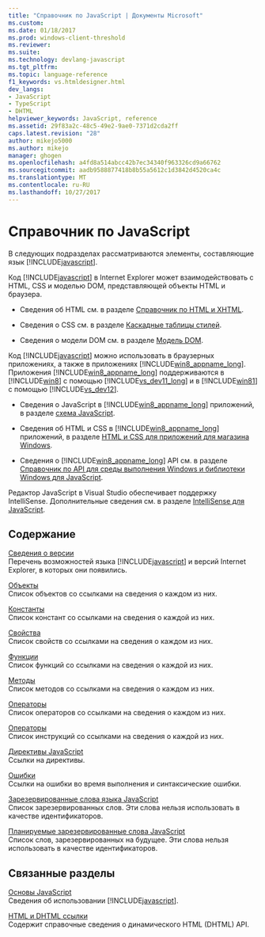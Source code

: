 ```yaml
---
title: "Справочник по JavaScript | Документы Microsoft"
ms.custom: 
ms.date: 01/18/2017
ms.prod: windows-client-threshold
ms.reviewer: 
ms.suite: 
ms.technology: devlang-javascript
ms.tgt_pltfrm: 
ms.topic: language-reference
f1_keywords: vs.htmldesigner.html
dev_langs:
- JavaScript
- TypeScript
- DHTML
helpviewer_keywords: JavaScript, reference
ms.assetid: 29f83a2c-48c5-49e2-9ae0-7371d2cda2ff
caps.latest.revision: "28"
author: mikejo5000
ms.author: mikejo
manager: ghogen
ms.openlocfilehash: a4fd8a514abcc42b7ec34340f963326cd9a66762
ms.sourcegitcommit: aadb9588877418b8b55a5612c1d3842d4520ca4c
ms.translationtype: MT
ms.contentlocale: ru-RU
ms.lasthandoff: 10/27/2017
---
```

# <a name="javascript-reference"></a>Справочник по JavaScript
В следующих подразделах рассматриваются элементы, составляющие язык [!INCLUDE[javascript](../../javascript/includes/javascript-md.md)].  
  
 Код [!INCLUDE[javascript](../../javascript/includes/javascript-md.md)] в Internet Explorer может взаимодействовать с HTML, CSS и моделью DOM, представляющей объекты HTML и браузера.  
  
-   Сведения об HTML см. в разделе [Справочник по HTML и XHTML](http://go.microsoft.com/fwlink/p/?LinkId=251007).  
  
-   Сведения о CSS см. в разделе [Каскадные таблицы стилей](http://go.microsoft.com/fwlink/p/?LinkId=251008).  
  
-   Сведения о модели DOM см. в разделе [Модель DOM](http://go.microsoft.com/fwlink/p/?LinkId=251009).  
  
 Код [!INCLUDE[javascript](../../javascript/includes/javascript-md.md)] можно использовать в браузерных приложениях, а также в приложениях [!INCLUDE[win8_appname_long](../../javascript/includes/win8-appname-long-md.md)]. Приложения [!INCLUDE[win8_appname_long](../../javascript/includes/win8-appname-long-md.md)] поддерживаются в [!INCLUDE[win8](../../javascript/includes/win8-md.md)] с помощью [!INCLUDE[vs_dev11_long](../../javascript/includes/vs-dev11-long-md.md)] и в [!INCLUDE[win81](../../javascript/includes/win81-md.md)] с помощью [!INCLUDE[vs_dev12](../../javascript/includes/vs-dev12-md.md)].  
  
-   Сведения о JavaScript в [!INCLUDE[win8_appname_long](../../javascript/includes/win8-appname-long-md.md)] приложений, в разделе [схема JavaScript](http://msdn.microsoft.com/en-us/4f28182b-1e4b-4bbd-8ae9-dcc504de4341).  
  
-   Сведения об HTML и CSS в [!INCLUDE[win8_appname_long](../../javascript/includes/win8-appname-long-md.md)] приложений, в разделе [HTML и CSS для приложений для магазина Windows](http://go.microsoft.com/fwlink/p/?LinkId=250939).  
  
-   Сведения о [!INCLUDE[win8_appname_long](../../javascript/includes/win8-appname-long-md.md)] API см. в разделе [Справочник по API для среды выполнения Windows и библиотеки Windows для JavaScript](http://go.microsoft.com/fwlink/p/?LinkID=250938).  
  
 Редактор JavaScript в Visual Studio обеспечивает поддержку IntelliSense. Дополнительные сведения см. в разделе [IntelliSense для JavaScript](/visualstudio/ide/javascript-intellisense.md).  
  
## <a name="in-this-section"></a>Содержание  
 [Сведения о версии](../../javascript/reference/javascript-version-information.md)  
 Перечень возможностей языка [!INCLUDE[javascript](../../javascript/includes/javascript-md.md)] и версий Internet Explorer, в которых они появились.  
  
 [Объекты](../../javascript/reference/javascript-objects.md)  
 Список объектов со ссылками на сведения о каждом из них.  
  
 [Константы](../../javascript/reference/javascript-constants.md)  
 Список констант со ссылками на сведения о каждой из них.  
  
 [Свойства](../../javascript/reference/javascript-properties.md)  
 Список свойств со ссылками на сведения о каждом из них.  
  
 [Функции](../../javascript/reference/javascript-functions.md)  
 Список функций со ссылками на сведения о каждой из них.  
  
 [Методы](../../javascript/reference/javascript-methods.md)  
 Список методов со ссылками на сведения о каждом из них.  
  
 [Операторы](../../javascript/reference/javascript-operators.md)  
 Список операторов со ссылками на сведения о каждом из них.  
  
 [Операторы](../../javascript/reference/javascript-statements.md)  
 Список инструкций со ссылками на сведения о каждой из них.  
  
 [Директивы JavaScript](../../javascript/reference/javascript-directives.md)  
 Ссылки на директивы.  
  
 [Ошибки](../../javascript/reference/javascript-errors.md)  
 Ссылки на ошибки во время выполнения и синтаксические ошибки.  
  
 [Зарезервированные слова языка JavaScript](../../javascript/reference/javascript-reserved-words.md)  
 Список зарезервированных слов. Эти слова нельзя использовать в качестве идентификаторов.  
  
 [Планируемые зарезервированные слова JavaScript](../../javascript/reference/javascript-future-reserved-words.md)  
 Список слов, зарезервированных на будущее. Эти слова нельзя использовать в качестве идентификаторов.  
  
## <a name="related-sections"></a>Связанные разделы  
 [Основы JavaScript](../../javascript/javascript-fundamentals.md)  
 Сведения об использовании [!INCLUDE[javascript](../../javascript/includes/javascript-md.md)].  
  
 [HTML и DHTML ссылки](http://go.microsoft.com/fwlink/?LinkId=148095)  
 Содержит справочные сведения о динамического HTML (DHTML) API.